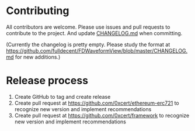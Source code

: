# Contributing

All contributors are welcome. Please use issues and pull requests to contribute to the project. And update [CHANGELOG.md](CHANGELOG.md) when committing.

(Currently the changelog is pretty empty. Please study the format at https://github.com/fulldecent/FDWaveformView/blob/master/CHANGELOG.md for new additions.)

# Release process

1. Create GitHub to tag and create release
2. Create pull request at https://github.com/0xcert/ethereum-erc721 to recognize new version and implement recommendations
3. Create pull request at https://github.com/0xcert/framework to recognize new version and implement recommendations

